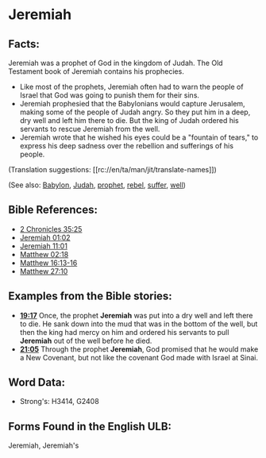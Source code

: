 # Jeremiah

## Facts:

Jeremiah was a prophet of God in the kingdom of Judah. The Old Testament book of Jeremiah contains his prophecies.

* Like most of the prophets, Jeremiah often had to warn the people of Israel that God was going to punish them for their sins.
* Jeremiah prophesied that the Babylonians would capture Jerusalem, making some of the people of Judah angry. So they put him in a deep, dry well and left him there to die. But the king of Judah ordered his servants to rescue Jeremiah from the well.
* Jeremiah wrote that he wished his eyes could be a "fountain of tears," to express his deep sadness over the rebellion and sufferings of his people.

(Translation suggestions: [[rc://en/ta/man/jit/translate-names]])

(See also: [Babylon](../names/babylon.md), [Judah](../names/kingdomofjudah.md), [prophet](../kt/prophet.md), [rebel](../other/rebel.md), [suffer](../other/suffer.md), [well](../other/well.md))

## Bible References:

* [2 Chronicles 35:25](rc://en/tn/help/2ch/35/25)
* [Jeremiah 01:02](rc://en/tn/help/jer/01/02)
* [Jeremiah 11:01](rc://en/tn/help/jer/11/01)
* [Matthew 02:18](rc://en/tn/help/mat/02/18)
* [Matthew 16:13-16](rc://en/tn/help/mat/16/13)
* [Matthew 27:10](rc://en/tn/help/mat/27/10)

## Examples from the Bible stories:

* __[19:17](rc://en/tn/help/obs/19/17)__ Once, the prophet __Jeremiah__ was put into a dry well and left there to die. He sank down into the mud that was in the bottom of the well, but then the king had mercy on him and ordered his servants to pull __Jeremiah__ out of the well before he died.
* __[21:05](rc://en/tn/help/obs/21/05)__ Through the prophet __Jeremiah__, God promised that he would make a New Covenant, but not like the covenant God made with Israel at Sinai.

## Word Data:

* Strong's: H3414, G2408

## Forms Found in the English ULB:

Jeremiah, Jeremiah's
